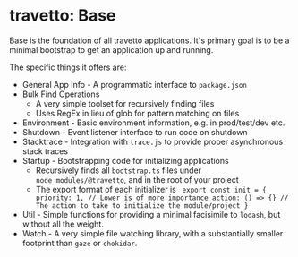 travetto: Base
===

Base is the foundation of all travetto applications.  It's primary goal is to be a minimal bootstrap to get an application up and running.

The specific things it offers are:
* General App Info - A programmatic interface to `package.json`
* Bulk Find Operations
  * A very simple toolset for recursively finding files
  * Uses RegEx in lieu of glob for pattern matching on files
* Environment - Basic environment information, e.g. in prod/test/dev etc.
* Shutdown - Event listener interface to run code on shutdown
* Stacktrace - Integration with `trace.js` to provide proper asynchronous stack traces
* Startup - Bootstrapping code for initializing applications
  * Recursively finds all `bootstrap.ts` files under `node_modules/@travetto`, and in the root of your project
  * The export format of each initializer is ```
   export const init = {
    priority: 1, // Lower is of more importance
    action: () => {} // The action to take to initialize the module/project
  }```
* Util - Simple functions for providing a minimal facisimile to `lodash`, but without all the weight.
* Watch - A very simple file watching library, with a substantially smaller footprint than `gaze` or `chokidar`.  
